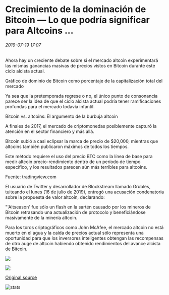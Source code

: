 # Crecimiento de la dominación de Bitcoin — Lo que podría significar para Altcoins ...

###### 2019-07-19 17:07

Ahora hay un creciente debate sobre si el mercado altcoin experimentará las mismas ganancias masivas de precios vistos en Bitcoin durante este ciclo alcista actual.

Gráfico de dominio de Bitcoin como porcentaje de la capitalización total del mercado

Ya sea que la pretemporada regrese o no, el único punto de consonancia parece ser la idea de que el ciclo alcista actual podría tener ramificaciones profundas para el mercado todavía infantil.

Bitcoin vs. altcoins: El argumento de la burbuja altcoin

A finales de 2017, el mercado de criptomonedas posiblemente capturó la atención en el sector financiero y más allá.

Bitcoin subió a casi eclipsar la marca de precio de $20,000, mientras que altcoins también publicaron máximos de todos los tiempos.

Este método requiere el uso del precio BTC como la línea de base para medir altcoin precio-rendimiento dentro de un período de tiempo específico, y los resultados parecen aún más terribles para altcoins.

Fuente: tradingview.com

El usuario de Twitter y desarrollador de Blockstream llamado Grubles, tuiteando el lunes (16 de julio de 2019), entregó una acusación condenatoria sobre la propuesta de valor altcoin, declarando:

"'Altseason' fue sólo un flash en la sartén causado por los mineros de Bitcoin retrasando una actualización de protocolo y beneficiándose masivamente de la minería altcoin.

Para los toros criptográficos como John McAfee, el mercado altcoin no está muerto en el agua y la caída de precios actual sólo representa una oportunidad para que los inversores inteligentes obtengan las recompensas de otro auge de altcoin habiendo obtenido rendimientos del avance alcista de Bitcoin.

![](https://s3.cointelegraph.com/storage/uploads/view/56a22356b29675ad3131966539f77f62.png)

![](https://s3.cointelegraph.com/storage/uploads/view/c28806e54d1dc7e68eabe1a5061f818a.png)

[Original source](https://cointelegraph.com/news/bitcoin-dominance-growing-what-it-could-mean-for-altcoins)

![stats](https://c.statcounter.com/11760860/0/a89fa40b/1/ "stats")